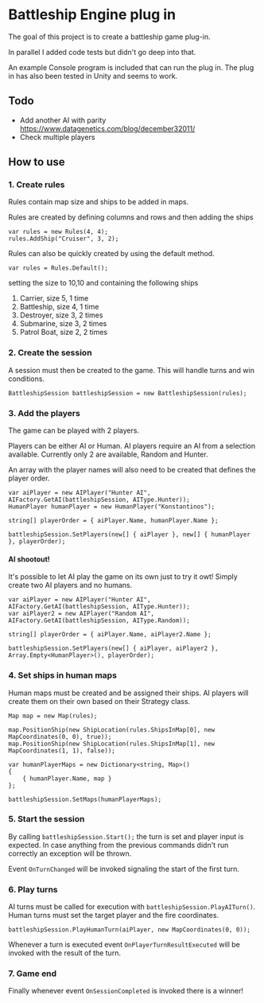 # Battleship Engine plug in

The goal of this project is to create a battleship game plug-in.

In parallel I added code tests but didn't go deep into that.

An example Console program is included that can run the plug in. The plug in has also been tested in Unity and seems to work.

## Todo
* Add another AI with parity https://www.datagenetics.com/blog/december32011/
* Check multiple players

## How to use

### 1. Create rules
Rules contain map size and ships to be added in maps.

Rules are created by defining columns and rows and then adding the ships

```
var rules = new Rules(4, 4);
rules.AddShip("Cruiser", 3, 2);
```

Rules can also be quickly created by using the default method.
```
var rules = Rules.Default();
```
setting the size to 10,10 and containing the following ships
1. Carrier, size 5, 1 time
2. Battleship, size 4, 1 time
3. Destroyer, size 3, 2 times
4. Submarine, size 3, 2 times
5. Patrol Boat, size 2, 2 times

### 2. Create the session
A session must then be created to the game. This will handle turns and win conditions.

```
BattleshipSession battleshipSession = new BattleshipSession(rules);
```

### 3. Add the players
The game can be played with 2 players.

Players can be either AI or Human. AI players require an AI from a selection available. Currently only 2 are available, Random and Hunter.

An array with the player names will also need to be created that defines the player order.

```
var aiPlayer = new AIPlayer("Hunter AI", AIFactory.GetAI(battleshipSession, AIType.Hunter));
HumanPlayer humanPlayer = new HumanPlayer("Konstantinos");

string[] playerOrder = { aiPlayer.Name, humanPlayer.Name };

battleshipSession.SetPlayers(new[] { aiPlayer }, new[] { humanPlayer }, playerOrder);
```

#### AI shootout!
It's possible to let AI play the game on its own just to try it owt! Simply create two AI players and no humans.
```
var aiPlayer = new AIPlayer("Hunter AI", AIFactory.GetAI(battleshipSession, AIType.Hunter));
var aiPlayer2 = new AIPlayer("Random AI", AIFactory.GetAI(battleshipSession, AIType.Random));

string[] playerOrder = { aiPlayer.Name, aiPlayer2.Name };

battleshipSession.SetPlayers(new[] { aiPlayer, aiPlayer2 }, Array.Empty<HumanPlayer>(), playerOrder);
```

### 4. Set ships in human maps
Human maps must be created and be assigned their ships. AI players will create them on their own based on their Strategy class.

```
Map map = new Map(rules);

map.PositionShip(new ShipLocation(rules.ShipsInMap[0], new MapCoordinates(0, 0), true));
map.PositionShip(new ShipLocation(rules.ShipsInMap[1], new MapCoordinates(1, 1), false));

var humanPlayerMaps = new Dictionary<string, Map>()
{
    { humanPlayer.Name, map }
};

battleshipSession.SetMaps(humanPlayerMaps);
```

### 5. Start the session
By calling `battleshipSession.Start();` the turn is set and player input is expected. In case anything from the previous commands didn't run correctly an exception will be thrown.

Event `OnTurnChanged` will be invoked signaling the start of the first turn.

### 6. Play turns
AI turns must be called for execution with `battleshipSession.PlayAITurn()`.
Human turns must set the target player and the fire coordinates.
```
battleshipSession.PlayHumanTurn(aiPlayer, new MapCoordinates(0, 0));
```

Whenever a turn is executed event `OnPlayerTurnResultExecuted` will be invoked with the result of the turn.


### 7. Game end
Finally whenever event `OnSessionCompleted` is invoked there is a winner!